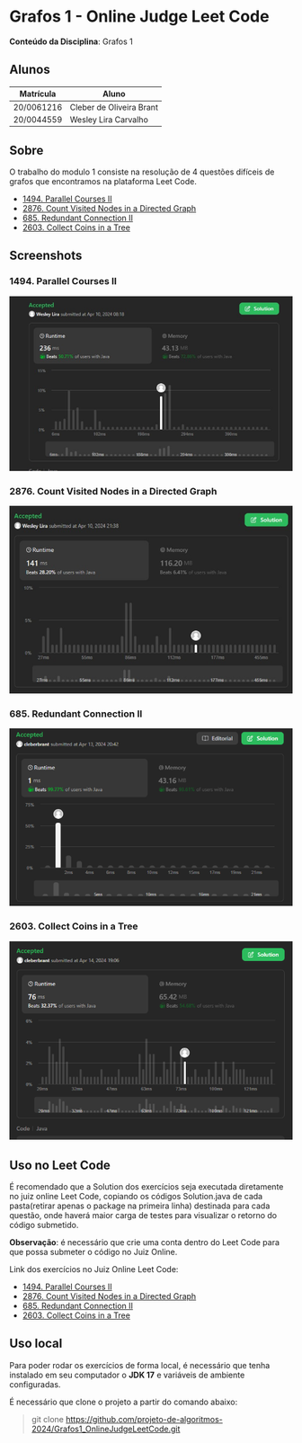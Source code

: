 # Grafos 1 - Online Judge Leet Code

**Conteúdo da Disciplina**: Grafos 1<br>

## Alunos
|Matrícula | Aluno |
| -- | -- |
| 20/0061216  |  Cleber de Oliveira Brant |
| 20/0044559  |  Wesley Lira Carvalho |


## Sobre 
O trabalho do modulo 1 consiste na resolução de 4 questões difíceis de grafos que encontramos na plataforma Leet Code.

- [1494. Parallel Courses II](https://leetcode.com/problems/parallel-courses-ii/description/)
- [2876. Count Visited Nodes in a Directed Graph](https://leetcode.com/problems/count-visited-nodes-in-a-directed-graph/description/)
- [685. Redundant Connection II](https://leetcode.com/problems/redundant-connection-ii/description/)
- [2603. Collect Coins in a Tree](https://leetcode.com/problems/collect-coins-in-a-tree/description/)

## Screenshots

### 1494. Parallel Courses II
![ParallelCourses](./Grafos/src/ParallelCourse/1494-Parallel%20Courses.jpeg)

### 2876. Count Visited Nodes in a Directed Graph
![ParallelCourses](./Grafos/src/CountVisited/2876.%20Count%20Visited%20Nodes.jpeg)

### 685. Redundant Connection II
![ParallelCourses](./Grafos/src/RedundantConnection/printRedudantConnectionSubmit.png)

### 2603. Collect Coins in a Tree
![ParallelCourses](./Grafos/src/CollectCoins/printCollectCoins.png)

## Uso no Leet Code
É recomendado que a Solution dos exercícios seja executada diretamente no juiz online Leet Code, copiando os códigos Solution.java de cada pasta(retirar apenas o package na primeira linha) destinada para cada questão, onde haverá maior carga de testes para visualizar o retorno do código submetido.

**Observação**: é necessário que crie uma conta dentro do Leet Code para que possa submeter o código no Juiz Online.

Link dos exercícios no Juiz Online Leet Code:

- [1494. Parallel Courses II](https://leetcode.com/problems/parallel-courses-ii/description/)
- [2876. Count Visited Nodes in a Directed Graph](https://leetcode.com/problems/count-visited-nodes-in-a-directed-graph/description/)
- [685. Redundant Connection II](https://leetcode.com/problems/redundant-connection-ii/description/)
- [2603. Collect Coins in a Tree](https://leetcode.com/problems/collect-coins-in-a-tree/description/)

## Uso local
Para poder rodar os exercícios de forma local, é necessário que tenha instalado em seu computador o **JDK 17** e variáveis de ambiente configuradas.

É necessário que clone o projeto a partir do comando abaixo:

> git clone https://github.com/projeto-de-algoritmos-2024/Grafos1_OnlineJudgeLeetCode.git